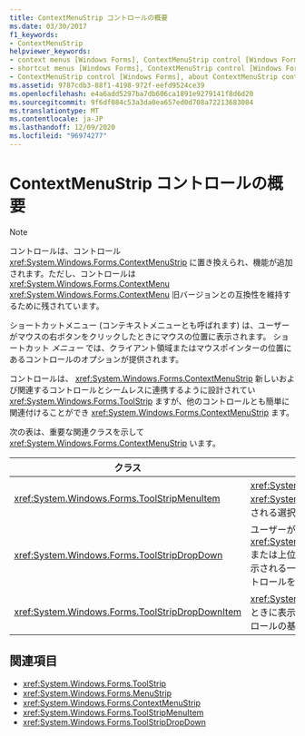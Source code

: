 ```yaml
---
title: ContextMenuStrip コントロールの概要
ms.date: 03/30/2017
f1_keywords:
- ContextMenuStrip
helpviewer_keywords:
- context menus [Windows Forms], ContextMenuStrip control [Windows Forms]
- shortcut menus [Windows Forms], ContextMenuStrip control [Windows Forms]
- ContextMenuStrip control [Windows Forms], about ContextMenuStrip control
ms.assetid: 9787cdb3-88f1-4198-972f-eefd9524ce39
ms.openlocfilehash: e4a6add5297ba7db606ca1891e9279141f8d6d20
ms.sourcegitcommit: 9f6df084c53a3da0ea657ed0d708a72213683084
ms.translationtype: MT
ms.contentlocale: ja-JP
ms.lasthandoff: 12/09/2020
ms.locfileid: "96974277"
---
```

# <a name="contextmenustrip-control-overview"></a>ContextMenuStrip コントロールの概要
> [!NOTE]
> コントロールは、コントロール <xref:System.Windows.Forms.ContextMenuStrip> に置き換えられ、機能が追加されます。ただし、コントロールは <xref:System.Windows.Forms.ContextMenu> <xref:System.Windows.Forms.ContextMenu> 旧バージョンとの互換性を維持するために残されています。  
  
 ショートカットメニュー (コンテキストメニューとも呼ばれます) は、ユーザーがマウスの右ボタンをクリックしたときにマウスの位置に表示されます。 ショートカット *メニュー* では、クライアント領域またはマウスポインターの位置にあるコントロールのオプションが提供されます。  
  
 コントロールは、 <xref:System.Windows.Forms.ContextMenuStrip> 新しいおよび関連するコントロールとシームレスに連携するように設計されてい <xref:System.Windows.Forms.ToolStrip> ますが、他のコントロールとも簡単に関連付けることができ <xref:System.Windows.Forms.ContextMenuStrip> ます。  
  
 次の表は、重要な関連クラスを示して <xref:System.Windows.Forms.ContextMenuStrip> います。  
  
|クラス|説明|  
|-----------|-----------------|  
|<xref:System.Windows.Forms.ToolStripMenuItem>|<xref:System.Windows.Forms.MenuStrip> または <xref:System.Windows.Forms.ContextMenuStrip> に表示される選択可能なオプションを表します。|  
|<xref:System.Windows.Forms.ToolStripDropDown>|ユーザーが <xref:System.Windows.Forms.ToolStripDropDownButton> または上位レベルのメニュー項目をクリックしたときに表示される一覧から1つの項目を選択できるようにするコントロールを表します。|  
|<xref:System.Windows.Forms.ToolStripDropDownItem>|<xref:System.Windows.Forms.ToolStripItem>クリックしたときに表示されるドロップダウン項目から派生したコントロールの基本機能を提供します。|  
  
## <a name="see-also"></a>関連項目

- <xref:System.Windows.Forms.ToolStrip>
- <xref:System.Windows.Forms.MenuStrip>
- <xref:System.Windows.Forms.ContextMenuStrip>
- <xref:System.Windows.Forms.ToolStripMenuItem>
- <xref:System.Windows.Forms.ToolStripDropDown>
